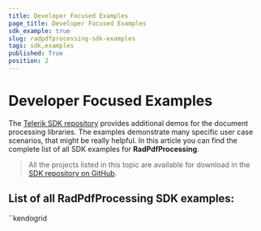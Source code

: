 ```yaml
---
title: Developer Focused Examples
page_title: Developer Focused Examples
sdk_example: true
slug: radpdfprocessing-sdk-examples
tags: sdk,examples
published: True
position: 2
---
```


# Developer Focused Examples

The [Telerik SDK repository](https://github.com/telerik/document-processing-sdk/tree/master/) provides additional demos for the document processing libraries. The examples demonstrate many specific user case scenarios, that might be really helpful. In this article you can find the complete list of all SDK examples for __RadPdfProcessing__.

>All the projects listed in this topic are available for download in the <a href="https://github.com/telerik/document-processing-sdk/tree/master/PdfProcessing" target="_blank">SDK repository on GitHub</a>. 

## List of all RadPdfProcessing SDK examples:
``kendogrid